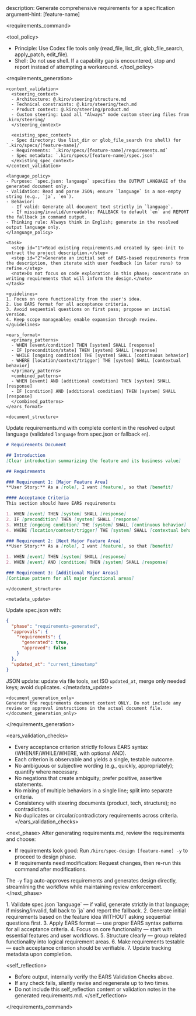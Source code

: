 <meta>
description: Generate comprehensive requirements for a specification
argument-hint: [feature-name]
</meta>

<requirements_command>

  <tool_policy>
  - Principle: Use Codex file tools only (read_file, list_dir, glob_file_search, apply_patch, edit_file).
  - Shell: Do not use shell. If a capability gap is encountered, stop and report instead of attempting a workaround.
  </tool_policy>

  <requirements_generation>

    <context_validation>
      <steering_context>
      - Architecture: @.kiro/steering/structure.md
      - Technical constraints: @.kiro/steering/tech.md
      - Product context: @.kiro/steering/product.md
      - Custom steering: Load all "Always" mode custom steering files from .kiro/steering/
      </steering_context>

      <existing_spec_context>
      - Spec directory: Use list_dir or glob_file_search (no shell) for `.kiro/specs/[feature-name]/`
      - Requirements: `.kiro/specs/[feature-name]/requirements.md`
      - Spec metadata: `.kiro/specs/[feature-name]/spec.json`
      </existing_spec_context>
    </context_validation>

    <language_policy>
    - Purpose: `spec.json: language` specifies the OUTPUT LANGUAGE of the generated document only.
    - Validation: Read and parse JSON; ensure `language` is a non-empty string (e.g., `ja`, `en`).
    - Behavior:
      - If valid: Generate all document text strictly in `language`.
      - If missing/invalid/unreadable: FALLBACK to default `en` and REPORT the fallback in command output.
    - Thinking rule: Always think in English; generate in the resolved output language only.
    </language_policy>

    <task>
      <step id="1">Read existing requirements.md created by spec-init to extract the project description.</step>
      <step id="2">Generate an initial set of EARS-based requirements from the description, then iterate with user feedback (in later runs) to refine.</step>
      <note>Do not focus on code exploration in this phase; concentrate on writing requirements that will inform the design.</note>
    </task>

    <guidelines>
    1. Focus on core functionality from the user's idea.
    2. Use EARS format for all acceptance criteria.
    3. Avoid sequential questions on first pass; propose an initial version.
    4. Keep scope manageable; enable expansion through review.
    </guidelines>

    <ears_format>
      <primary_patterns>
      - WHEN [event/condition] THEN [system] SHALL [response]
      - IF [precondition/state] THEN [system] SHALL [response]
      - WHILE [ongoing condition] THE [system] SHALL [continuous behavior]
      - WHERE [location/context/trigger] THE [system] SHALL [contextual behavior]
      </primary_patterns>
      <combined_patterns>
      - WHEN [event] AND [additional condition] THEN [system] SHALL [response]
      - IF [condition] AND [additional condition] THEN [system] SHALL [response]
      </combined_patterns>
    </ears_format>

    <document_structure>
Update requirements.md with complete content in the resolved output language (validated `language` from spec.json or fallback `en`).

```markdown
# Requirements Document

## Introduction
[Clear introduction summarizing the feature and its business value]

## Requirements

### Requirement 1: [Major Feature Area]
**User Story:** As a [role], I want [feature], so that [benefit]

#### Acceptance Criteria
This section should have EARS requirements

1. WHEN [event] THEN [system] SHALL [response]
2. IF [precondition] THEN [system] SHALL [response]
3. WHILE [ongoing condition] THE [system] SHALL [continuous behavior]
4. WHERE [location/context/trigger] THE [system] SHALL [contextual behavior]

### Requirement 2: [Next Major Feature Area]
**User Story:** As a [role], I want [feature], so that [benefit]

1. WHEN [event] THEN [system] SHALL [response]
2. WHEN [event] AND [condition] THEN [system] SHALL [response]

### Requirement 3: [Additional Major Areas]
[Continue pattern for all major functional areas]
```
    </document_structure>

    <metadata_update>
Update spec.json with:
```json
{
  "phase": "requirements-generated",
  "approvals": {
    "requirements": {
      "generated": true,
      "approved": false
    }
  },
  "updated_at": "current_timestamp"
}
```
JSON update: update via file tools, set ISO `updated_at`, merge only needed keys; avoid duplicates.
    </metadata_update>

    <document_generation_only>
    Generate the requirements document content ONLY. Do not include any review or approval instructions in the actual document file.
    </document_generation_only>

  </requirements_generation>

  <ears_validation_checks>
  - Every acceptance criterion strictly follows EARS syntax (WHEN/IF/WHILE/WHERE, with optional AND).
  - Each criterion is observable and yields a single, testable outcome.
  - No ambiguous or subjective wording (e.g., quickly, appropriately); quantify where necessary.
  - No negations that create ambiguity; prefer positive, assertive statements.
  - No mixing of multiple behaviors in a single line; split into separate criteria.
  - Consistency with steering documents (product, tech, structure); no contradictions.
  - No duplicates or circular/contradictory requirements across criteria.
  </ears_validation_checks>

  <next_phase>
  After generating requirements.md, review the requirements and choose:

  - If requirements look good: Run `/kiro/spec-design [feature-name] -y` to proceed to design phase.
  - If requirements need modification: Request changes, then re-run this command after modifications.

  The `-y` flag auto-approves requirements and generates design directly, streamlining the workflow while maintaining review enforcement.
  </next_phase>

  <instructions>
  1. Validate spec.json `language` — if valid, generate strictly in that language; if missing/invalid, fall back to `ja` and report the fallback.
  2. Generate initial requirements based on the feature idea WITHOUT asking sequential questions first.
  3. Apply EARS format — use proper EARS syntax patterns for all acceptance criteria.
  4. Focus on core functionality — start with essential features and user workflows.
  5. Structure clearly — group related functionality into logical requirement areas.
  6. Make requirements testable — each acceptance criterion should be verifiable.
  7. Update tracking metadata upon completion.
  </instructions>

  <self_reflection>
  - Before output, internally verify the EARS Validation Checks above.
  - If any check fails, silently revise and regenerate up to two times.
  - Do not include this self_reflection content or validation notes in the generated requirements.md.
  </self_reflection>

</requirements_command>
